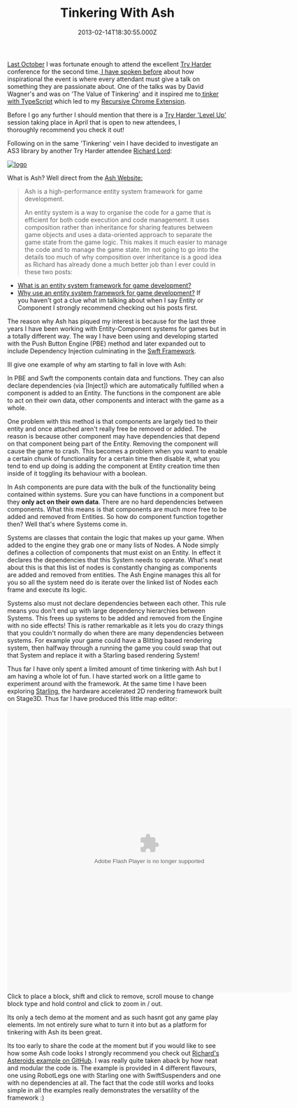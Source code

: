 ﻿---
coverImage: /images/fallback-post-header.png
date: "2013-02-14T18:30:55.000Z"
tags:
  - as3
  - ash
  - code
  - component
  - entity
  - flash
  - framework
title: Tinkering With Ash
oldUrl: /actionscript/tinkering-with-ash
---

[Last October](/posts/try-harder-2012-slides/) I was fortunate enough to attend the excellent [Try Harder](https://www.tryharder.org.uk/) conference for the second time.[ I have spoken before](/posts/try-harder-2012/) about how inspirational the event is where every attendant must give a talk on something they are passionate about. One of the talks was by David Wagner's and was on 'The Value of Tinkering' and it inspired me to[ tinker with TypeScript](/posts/tinkering-with-typescript/) which led to my [Recursive Chrome Extension](/posts/personal-project/recursive/).

<!-- more -->

Before I go any further I should mention that there is a [Try Harder 'Level Up'](https://www.tryharder.org.uk/level-up-2013/) session taking place in April that is open to new attendees, I thoroughly recommend you check it out!

Following on in the same 'Tinkering' vein I have decided to investigate an AS3 library by another Try Harder attendee [Richard Lord](https://www.richardlord.net/blog):

[![logo](https://www.mikecann.blog/wp-content/uploads/2013/02/logo.png)](/posts/tinkering-with-ash/attachment/logo-4/)

What is Ash? Well direct from the [Ash Website:](https://www.ashframework.org/)

> Ash is a high-performance entity system framework for game development.
>
> An entity system is a way to organise the code for a game that is efficient for both code execution and code management. It uses composition rather than inheritance for sharing features between game objects and uses a data-oriented approach to separate the game state from the game logic. This makes it much easier to manage the code and to manage the game state.
> Im not going to go into the details too much of why composition over inheritance is a good idea as Richard has already done a much better job than I ever could in these two posts:

- [What is an entity system framework for game development?](https://www.richardlord.net/blog/what-is-an-entity-framework)
- [Why use an entity system framework for game development?](https://www.richardlord.net/blog/why-use-an-entity-framework)
  If you haven't got a clue what im talking about when I say Entity or Component I strongly recommend checking out his posts first.

The reason why Ash has piqued my interest is because for the last three years I have been working with Entity-Component systems for games but in a totally different way. The way I have been using and developing started with the Push Button Engine (PBE) method and later expanded out to include Dependency Injection culminating in the [Swft Framework](/posts/swft-dependency-injection-component-based-game-framework/).

Ill give one example of why am starting to fall in love with Ash:

In PBE and Swft the components contain data and functions. They can also declare dependencies (via [Inject]) which are automatically fulfilled when a component is added to an Entity. The functions in the component are able to act on their own data, other components and interact with the game as a whole.

One problem with this method is that components are largely tied to their entity and once attached aren't really free be removed or added. The reason is because other component may have dependencies that depend on that component being part of the Entity. Removing the component will cause the game to crash. This becomes a problem when you want to enable a certain chunk of functionality for a certain time then disable it, what you tend to end up doing is adding the component at Entity creation time then inside of it toggling its behaviour with a boolean.

In Ash components are pure data with the bulk of the functionality being contained within systems. Sure you can have functions in a component but they **only act on their own data**. There are no hard dependencies between components. What this means is that components are much more free to be added and removed from Entities. So how do component function together then? Well that's where Systems come in.

Systems are classes that contain the logic that makes up your game. When added to the engine they grab one or many lists of Nodes. A Node simply defines a collection of components that must exist on an Entity. In effect it declares the dependencies that this System needs to operate. What's neat about this is that this list of nodes is constantly changing as components are added and removed from entities. The Ash Engine manages this all for you so all the system need do is iterate over the linked list of Nodes each frame and execute its logic.

Systems also must not declare dependencies between each other. This rule means you don't end up with large dependency hierarchies between Systems. This frees up systems to be added and removed from the Engine with no side effects! This is rather remarkable as it lets you do crazy things that you couldn't normally do when there are many dependencies between systems. For example your game could have a Blitting based rendering system, then halfway through a running the game you could swap that out that System and replace it with a Starling based rendering System!

Thus far I have only spent a limited amount of time tinkering with Ash but I am having a whole lot of fun. I have started work on a little game to experiment around with the framework. At the same time I have been exploring [Starling](https://www.google.co.uk/url?sa=t&rct=j&q=&esrc=s&source=web&cd=2&cad=rja&ved=0CD8QFjAB&url=http%3A%2F%2Fgamua.com%2Fstarling%2F&ei=yiEdUazkL-uX0QWNz4EI&usg=AFQjCNHKL4BaeidkUlpmw48eBMwyhwG2tw&bvm=bv.42452523,d.d2k), the hardware accelerated 2D rendering framework built on Stage3D. Thus far I have produced this little map editor:

<object width="650" height="650" classid="clsid:d27cdb6e-ae6d-11cf-96b8-444553540000" codebase="https://download.macromedia.com/pub/shockwave/cabs/flash/swflash.cab#version=6,0,40,0"><param name="wmode" value="direct" /><param name="src" value="/projects/Mash/01/MashWeb.swf" /><param name="quality" value="high" /><param name="pluginspage" value="https://www.macromedia.com/go/getflashplayer" /><embed width="650" height="650" type="application/x-shockwave-flash" src="/projects/Mash/01/MashWeb.swf" wmode="direct" quality="high" pluginspage="https://www.macromedia.com/go/getflashplayer" /></object>
Click to place a block, shift and click to remove, scroll mouse to change block type and hold control and click to zoom in / out.

Its only a tech demo at the moment and as such hasnt got any game play elements. Im not entirely sure what to turn it into but as a platform for tinkering with Ash its been great.

Its too early to share the code at the moment but if you would like to see how some Ash code looks I strongly recommend you check out [Richard's Asteroids example on GitHub](https://github.com/richardlord/Asteroids). I was really quite taken aback by how neat and modular the code is. The example is provided in 4 different flavours, one using RobotLegs one with Starling one with SwiftSuspenders and one with no dependencies at all. The fact that the code still works and looks simple in all the examples really demonstrates the versatility of the framework :)
